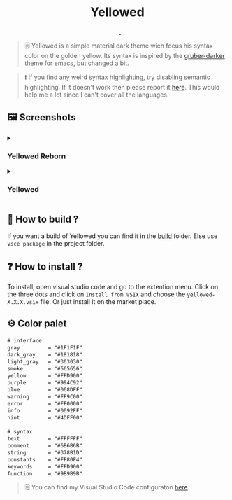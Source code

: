<h1 align="center">
    Yellowed
</h1>

<div align="center">
    <img src="https://img.shields.io/visual-studio-marketplace/r/gael-lopes-da-silva.yellowed?style=for-the-badge&labelColor=000000" alt="">
    <img src="https://img.shields.io/visual-studio-marketplace/d/gael-lopes-da-silva.yellowed?style=for-the-badge&labelColor=000000" alt="">
    <img src="https://img.shields.io/visual-studio-marketplace/v/gael-lopes-da-silva.yellowed?style=for-the-badge&labelColor=000000" alt="">
    <a href="./LICENSE.md">
        <img src="https://img.shields.io/badge/license-BSD%203--Clause-blue?style=for-the-badge&labelColor=000000" alt="">
    </a>
    <a href="https://vscodethemes.com/e/gael-lopes-da-silva.yellowed/yellowed-reborn?language=javascript">
        <img src="https://img.shields.io/badge/preview-click_here_to_see_a_web_preview-blue?style=for-the-badge&labelColor=000000" alt="">
    </a>
</div>

<!-- > [!NOTE] -->
> 🗒️
> Yellowed is a simple material dark theme wich focus his syntax color on the golden yellow. Its syntax is inspired by the [gruber-darker](https://github.com/rexim/gruber-darker-theme) theme for emacs, but changed a bit.

<!-- > [!IMPORTANT] -->
> ❗
> If you find any weird syntax highlighting, try disabling semantic highlighting. If it doesn't work then please report it [here](https://github.com/Gael-Lopes-Da-Silva/YellowedVSCode/issues/new/choose). This would help me a lot since I can't cover all the languages.

## 🖼️ Screenshots
<details> <summary> <h3>Yellowed Reborn</h3> </summary>

![](./screenshots/yellowed_reborn_1.png)
![](./screenshots/yellowed_reborn_2.png)

</details>

<details> <summary> <h3>Yellowed</h3> </summary>

![](./screenshots/yellowed_1.png)
![](./screenshots/yellowed_2.png)

</details>


## 🧱 How to build ?
If you want a build of Yellowed you can find it in the [build](./build/) folder. Else use `vsce package` in the project folder.

## ❓ How to install ?
To install, open visual studio code and go to the extention menu. Click on the three dots and click on `Install from VSIX` and choose the `yellowed-X.X.X.vsix` file. Or just install it on the market place.

## ⚙️ Color palet
~~~
# interface
gray         = "#1F1F1F"
dark_gray    = "#181818"
light_gray   = "#303030"
smoke        = "#565656"
yellow       = "#FFD900"
purple       = "#994C92"
blue         = "#008DFF"
warning      = "#FF9C00"
error        = "#FF0000"
info         = "#0092FF"
hint         = "#4DFF00"

# syntax
text         = "#FFFFFF"
comment      = "#6B6B6B"
string       = "#378B1D"
constants    = "#FF80F4"
keywords     = "#FFD900"
function     = "#9B9B9B"
~~~

<!-- > [!NOTE] -->
> 🗒️
> You can find my Visual Studio Code configuraton [here](https://github.com/Gael-Lopes-Da-Silva/MyVscodeConfig).
